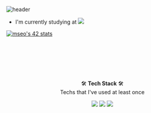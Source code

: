 ![header](https://capsule-render.vercel.app/api?type=waving&color=auto&height=300&section=header&fontAlign=79&fontAlignY=47&text=Hello,%20I'm%20Minbeom%20Seo%20👋&fontSize=25)

- I'm currently studying at <img src="https://img.shields.io/badge/seoul-FFFFFF?style=flat-square&logo=42&logoColor=black"/>

[![mseo's 42 stats](https://badge42.herokuapp.com/api/stats/mseo)](https://github.com/JaeSeoKim/badge42)

<br><br><br><br><br>

<p align=center>🛠 <b>Tech Stack</b> 🛠<br>
  Techs that I've used at least once</p>
<p align=center>
  <img src="https://img.shields.io/badge/C-A8B9CC?style=flat-square&logo=C&logoColor=black"/>  <img src="https://img.shields.io/badge/Python-3776AB?style=flat-square&logo=Python&logoColor=white"/>  <img src="https://img.shields.io/badge/django-092E20?style=flat-square&logo=Django&logoColor=white"/>
</p>
